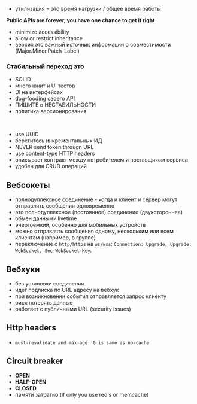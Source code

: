- утилизация = это время нагрузки / общее время работы


**Public APIs are forever, you have one chance to get it right**
- minimize accessibility
- allow or restrict inheritance
- версия это важный источник информации о совместимости (Major.Minor.Patch-Label)

### Cтабильный переход это
- SOLID
- много юнит и UI тестов
- DI на интерфейсах
- dog-fooding своего API
- ПИШИТЕ о НЕСТАБИЛЬНОСТИ
- политика версионирования

<br>

- use UUID
- берегитесь инкрементальных ИД
- NEVER send token througn URL
- use content-type HTTP headers
- описывает контракт между потребителем и поставщиком сервиса
- удобен для CRUD операций

## Вебсокеты 
- полнодуплексное соединение - когда и клиент и сервер могут отправлять сообщения одновременно
- это полнодуплексное (постоянное) соединение (двухстороннее)
- обмен данными livetime
- энергоемкий, особенно для мобильных устройств
- можно отправлять сообщения одному, нескольким или всем клиентам (например, в группе)
- переключение с `http/https` на `ws/wss`: `Connection: Upgrade, Upgrade: WebSocket, Sec-WebSocket-Key`.

## Вебхуки
- без установки соединения
- идет подписка по URL адресу на вебхук
- при возникновении события отправляется запрос клиенту
- риск потерять данные
- работает с публичными URL (security issues)


## Http headers
- `must-revalidate and max-age: 0 is same as no-cache`


## Circuit breaker
- **OPEN**
- **HALF-OPEN**
- **CLOSED**
- памяти затратно (if only you use redis or memcache)
